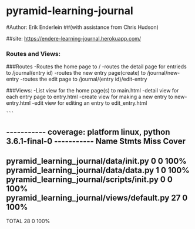 # pyramid-learning-journal

#Author: Erik Enderlein
##(with assistance from Chris Hudson)

##site: https://endere-learning-journal.herokuapp.com/

### Routes and Views: 


###Routes
    -Routes the home page to /
    -routes the detail page for entrieds to /journal(entry id)
    -routes the new entry page(create) to /journal/new-entry
    -routes the edit page to /journal/(entry id)/edit-entry

###Views:
    -List view for the home page(s) to main.html
    -detail view for each entry page to entry.html
    -create view for making a new entry to new-entry.html
    -edit view for editing an entry to edit_entry.html
    
    
    ```
----------- coverage: platform linux, python 3.6.1-final-0 -----------
Name                                           Stmts   Miss  Cover
------------------------------------------------------------------
pyramid_learning_journal/data/__init__.py          0      0   100%
pyramid_learning_journal/data/data.py              1      0   100%
pyramid_learning_journal/scripts/__init__.py       0      0   100%
pyramid_learning_journal/views/default.py         27      0   100%
------------------------------------------------------------------
TOTAL                                             28      0   100%
```
